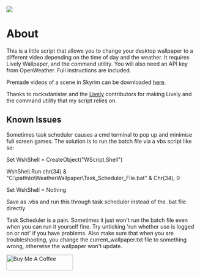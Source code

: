 ![](https://i.imgur.com/oQSlTX0.png)

# About

This is a little script that allows you to change your desktop wallpaper to a different video depending on the time of day and the weather.
It requires Lively Wallpaper, and the command utility.
You will also need an API key from OpenWeather.
Full instructions are included.

Premade videos of a scene in Skyrim can be downloaded [here](https://drive.google.com/drive/folders/1xF0Iz6BP_f_UGSkXBAFqbQ5xHxR2msvC?usp=share_link).

Thanks to rocksdanister and the [Lively](https://github.com/rocksdanister/lively) contributors for making Lively and the command utility that my script relies on.

## Known Issues
Sometimes task scheduler causes a cmd terminal to pop up and minimise full screen games. The solution is to run the batch file via a vbs script like so:

Set WshShell = CreateObject("WScript.Shell")

WshShell.Run chr(34) & "C:\path\to\WeatherWallpaper\Task_Scheduler_File.bat" & Chr(34), 0

Set WshShell = Nothing

Save as .vbs and run this through task scheduler instead of the .bat file directly

Task Scheduler is a pain. Sometimes it just won't run the batch file even when you can run it yourself fine. Try unticking 'run whether use is logged on or not' if you have problems. Also make sure that when you are troubleshooting, you change the current_wallpaper.txt file to something wrong, otherwise the wallpaper won't update.


<a href="https://www.buymeacoffee.com/BiomeBits" target="_blank"><img src="https://www.buymeacoffee.com/assets/img/guidelines/download-assets-sm-3.svg" alt="Buy Me A Coffee" height="41" width="174"></a>
